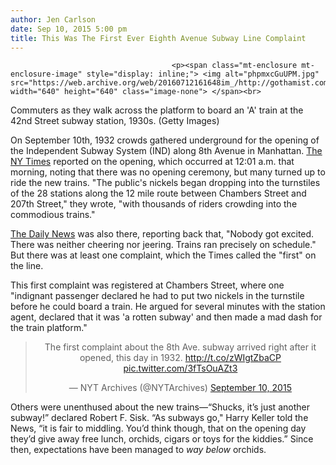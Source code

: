 ```yaml
---
author: Jen Carlson
date: Sep 10, 2015 5:00 pm
title: This Was The First Ever Eighth Avenue Subway Line Complaint
---
```


	
										<p><span class="mt-enclosure mt-enclosure-image" style="display: inline;"> <img alt="phpmxcGuUPM.jpg" src="https://web.archive.org/web/20160712161648im_/http://gothamist.com/attachments/arts_jen/phpmxcGuUPM.jpg" width="640" height="640" class="image-none"> </span><br>
<span class="photo_caption">Commuters as they walk across the platform to board an &apos;A&apos; train at the 42nd Street subway station, 1930s. (Getty Images)</span></p>

<p>On September 10th, 1932 crowds gathered underground for the opening of the Independent Subway System (IND) along 8th Avenue in Manhattan. <a href="https://web.archive.org/web/20160712161648/http://timesmachine.nytimes.com/timesmachine/1932/09/10/100849529.html?zoom=16">The NY Times</a> reported on the opening, which occurred at 12:01 a.m. that morning, noting that there was no opening ceremony, but many turned up to ride the new trains. &quot;The public&apos;s nickels began dropping into the turnstiles of the 28 stations along the 12 mile route between Chambers Street and 207th Street,&quot; they wrote, &quot;with thousands of riders crowding into the commodious trains.&quot;</p>

<p><a href="https://web.archive.org/web/20160712161648/http://www.nydailynews.com/new-york/eighth-avenue-subway-opens-1932-article-1.2352197">The Daily News</a> was also there, reporting back that, &quot;Nobody got excited. There was neither cheering nor jeering. Trains ran precisely on schedule.&quot; But there was at least one complaint, which the Times called the &quot;first&quot; on the line. </p>

<p>This first complaint was registered at Chambers Street, where one &quot;indignant passenger declared he had to put two nickels in the turnstile before he could board a train. He argued for several minutes with the station agent, declared that it was &apos;a rotten subway&apos; and then made a mad dash for the train platform.&quot;</p>

<center><blockquote class="twitter-tweet" lang="en"><p lang="en" dir="ltr">The first complaint about the 8th Ave. subway arrived right after it opened, this day in 1932. <a href="https://web.archive.org/web/20160712161648/http://t.co/zWIgtZbaCP">http://t.co/zWIgtZbaCP</a> <a href="https://web.archive.org/web/20160712161648/http://t.co/3fTsOuAZt3">pic.twitter.com/3fTsOuAZt3</a></p>&#x2014; NYT Archives (@NYTArchives) <a href="https://web.archive.org/web/20160712161648/https://twitter.com/NYTArchives/status/642007137833631744">September 10, 2015</a></blockquote>
<script async src="//web.archive.org/web/20160712161648js_/http://platform.twitter.com/widgets.js" charset="utf-8"></script></center>

<p>Others were unenthused about the new trains&#x2014;&#x201C;Shucks, it&#x2019;s just another subway!&#x201D; declared Robert F. Sisk. &#x201C;As subways go,&quot; Harry Keller told the News, &#x201C;it is fair to middling. You&#x2019;d think though, that on the opening day they&#x2019;d give away free lunch, orchids, cigars or toys for the kiddies.&#x201D; Since then, expectations have been managed to <em>way below</em> orchids.</p>					
										
									
				